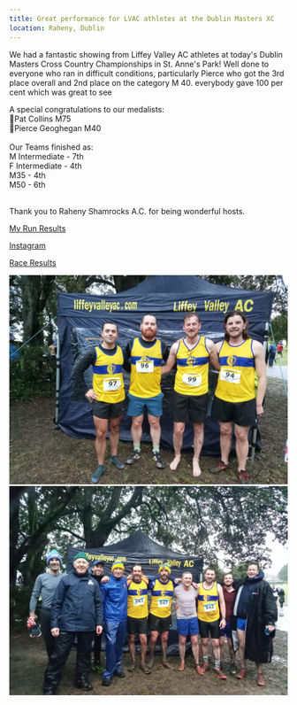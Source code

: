```yaml
---
title: Great performance for LVAC athletes at the Dublin Masters XC
location: Raheny, Dublin
---
```


We had a fantastic showing from Liffey Valley AC athletes at today's Dublin Masters Cross Country Championships in St. Anne's Park!
Well done to everyone who ran in difficult conditions, particularly Pierce who got the 3rd place overall and 2nd place on the category M 40.
everybody gave 100 per cent which was great to see

A special congratulations to our medalists:<br>
🥇Pat Collins M75<br>
🥈Pierce Geoghegan M40<br>
<br>
Our Teams finished as:<br>
M Intermediate - 7th<br>
F Intermediate - 4th<br>
M35 - 4th<br>
M50 - 6th<br><br>

Thank you to Raheny Shamrocks A.C. for being wonderful hosts. 

<a href="https://www.myrunresults.com/events/dublin_inter__masters_xc_champs_2025/5592/results" target="_blank" rel="noopener noreferrer">My Run Results</a>

<a href="https://www.instagram.com/p/DEdV4JmOwiY/?utm_source=ig_web_button_share_sheet&igsh=MzRlODBiNWFlZA==" target="_blank" rel="noopener noreferrer">Instagram</a>

<a href="/races/2025-01-05-dublin-masters-xc/" target="_blank" rel="noopener noreferrer">Race Results</a>

<img src="/assets/images/races/2025/2025-01-05_intermediates.jpeg" class="img-fluid" alt="Men Intermediate Team">
<img src="/assets/images/races/2025/2025-01-05_masters35.jpeg" class="img-fluid" alt="Men Masters +35 Team">